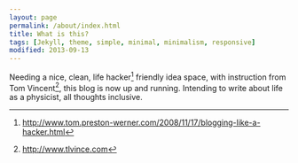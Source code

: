 ```yaml
---
layout: page
permalink: /about/index.html
title: What is this?
tags: [Jekyll, theme, simple, minimal, minimalism, responsive]
modified: 2013-09-13
---
```


Needing a nice, clean, life hacker[^1] friendly idea space, with instruction from Tom Vincent[^2], this blog is 
now up and running. Intending to write about life as a physicist, all thoughts inclusive.

[^1]: http://www.tom.preston-werner.com/2008/11/17/blogging-like-a-hacker.html
[^2]: http://www.tlvince.com
